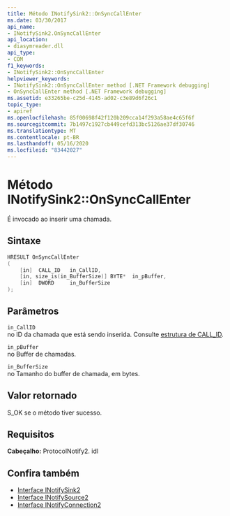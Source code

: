 ```yaml
---
title: Método INotifySink2::OnSyncCallEnter
ms.date: 03/30/2017
api_name:
- INotifySink2.OnSyncCallEnter
api_location:
- diasymreader.dll
api_type:
- COM
f1_keywords:
- INotifySink2::OnSyncCallEnter
helpviewer_keywords:
- INotifySink2::OnSyncCallEnter method [.NET Framework debugging]
- OnSyncCallEnter method [.NET Framework debugging]
ms.assetid: e33265be-c25d-4145-ad02-c3e89d6f26c1
topic_type:
- apiref
ms.openlocfilehash: 85f00698f42f120b209cca14f293a58ae4c65f6f
ms.sourcegitcommit: 7b1497c1927cb449cefd313bc5126ae37df30746
ms.translationtype: MT
ms.contentlocale: pt-BR
ms.lasthandoff: 05/16/2020
ms.locfileid: "83442027"
---
```

# <a name="inotifysink2onsynccallenter-method"></a>Método INotifySink2::OnSyncCallEnter
É invocado ao inserir uma chamada.  
  
## <a name="syntax"></a>Sintaxe  
  
```cpp  
HRESULT OnSyncCallEnter  
(  
    [in]  CALL_ID   in_CallID,  
    [in, size_is(in_BufferSize)] BYTE*  in_pBuffer,  
    [in]  DWORD     in_BufferSize  
);  
```  
  
## <a name="parameters"></a>Parâmetros  
 `in_CallID`  
 no ID da chamada que está sendo inserida. Consulte [estrutura de CALL_ID](call-id-structure.md).  
  
 `in_pBuffer`  
 no Buffer de chamadas.  
  
 `in_BufferSize`  
 no Tamanho do buffer de chamada, em bytes.  
  
## <a name="return-value"></a>Valor retornado  
 S_OK se o método tiver sucesso.  
  
## <a name="requirements"></a>Requisitos  
 **Cabeçalho:** ProtocolNotify2. idl  
  
## <a name="see-also"></a>Confira também

- [Interface INotifySink2](inotifysink2-interface.md)
- [Interface INotifySource2](inotifysource2-interface.md)
- [Interface INotifyConnection2](inotifyconnection2-interface.md)
